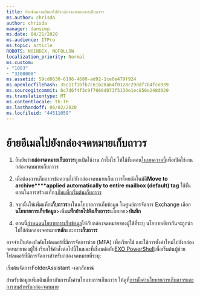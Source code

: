 ```yaml
---
title: ย้ายข้อความอีเมลไปยังกล่องจดหมายการเก็บถาวร
ms.author: chrisda
author: chrisda
manager: dansimp
ms.date: 04/21/2020
ms.audience: ITPro
ms.topic: article
ROBOTS: NOINDEX, NOFOLLOW
localization_priority: Normal
ms.custom:
- "1083"
- "3100008"
ms.assetid: 59cd8630-6196-4680-ad92-1ce0e479f924
ms.openlocfilehash: 35c11f1bfb7c61b28a64f0128c29ddf7b4fce939
ms.sourcegitcommit: bc7d6f4f3c9f7060d073f5130e1ec856e248d020
ms.translationtype: MT
ms.contentlocale: th-TH
ms.lasthandoff: 06/02/2020
ms.locfileid: "44511059"
---
```

# <a name="move-email-to-the-archive-mailbox"></a>ย้ายอีเมลไปยังกล่องจดหมายเก็บถาวร

1. ยืนยันว่า**กล่องจดหมายเก็บถาวร**ถูกเปิดใช้งาน ถ้าไม่ใช่ ให้ใช้ขั้นตอน[ในบทความนี้](https://docs.microsoft.com/microsoft-365/compliance/enable-archive-mailboxes)เพื่อเปิดใช้งานกล่องจดหมายเก็บถาวร

2. เมื่อต้องการเก็บถาวรข้อความไปยังกล่องจดหมายเก็บถาวรโดยอัตโนมัติ**Move to archive****applied automatically to entire mailbox (default) tag** ใช้ขั้นตอนในการสร้างแท็ก:[เก็บแท็กเริ่มต้นเก็บถาวร](https://docs.microsoft.com/microsoft-365/compliance/set-up-an-archive-and-deletion-policy-for-mailboxes#create-a-custom-archive-default-policy-tag)

3. จากนั้นให้เพิ่มแท็ก**เก็บถาวร**ลงในนโยบายการเก็บข้อมูล ในศูนย์การจัดการ Exchange เลือก**นโยบายการเก็บข้อมูล**>เพิ่ม**แท็กย้ายไปยังเก็บถาวร**นโยบาย>**บันทึก**

4. ตอนนี้[กําหนดนโยบายการเก็บข้อมูล](https://docs.microsoft.com/exchange/security-and-compliance/messaging-records-management/apply-retention-policy)ให้กับกล่องจดหมายของผู้ใช้ที่ระบุ นโยบายเดียวกันจะถูกนําไปใช้กับกล่องจดหมาย**หลัก**และการ**เก็บถาวร**

อาจจําเป็นต้องบังคับโฟลเดอร์ที่มีการจัดการช่วย (MFA) เพื่อเรียกใช้ และใช้การตั้งค่าใหม่ไปยังกล่องจดหมายของผู้ใช้ เรียกใช้คําสั่งต่อไปนี้ในขณะที่เชื่อมต่อกับ[EXO PowerShell](https://docs.microsoft.com/powershell/exchange/exchange-online/connect-to-exchange-online-powershell/connect-to-exchange-online-powershell?view=exchange-ps)เพื่อเริ่มต้นผู้ช่วยโฟลเดอร์ที่มีการจัดการสําหรับกล่องจดหมายที่ระบุ:
  
เริ่มต้นจัดการFolderAssistant -เอกลักษณ์<name of the mailbox>

สําหรับข้อมูลเพิ่มเติมเกี่ยวกับการตั้งค่านโยบายการเก็บถาวร ให้ดูที่[การตั้งค่านโยบายการเก็บถาวรและการลบสําหรับกล่องจดหมาย](https://docs.microsoft.com/microsoft-365/compliance/set-up-an-archive-and-deletion-policy-for-mailboxes#step-1-enable-archive-mailboxes-for-users)
  